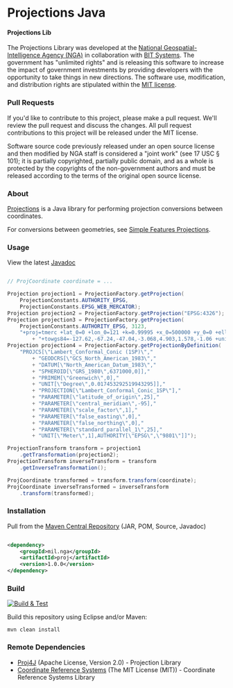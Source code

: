 # Projections Java

#### Projections Lib ####

The Projections Library was developed at the [National Geospatial-Intelligence Agency (NGA)](http://www.nga.mil/) in collaboration with [BIT Systems](https://www.caci.com/bit-systems/). The government has "unlimited rights" and is releasing this software to increase the impact of government investments by providing developers with the opportunity to take things in new directions. The software use, modification, and distribution rights are stipulated within the [MIT license](http://choosealicense.com/licenses/mit/).

### Pull Requests ###
If you'd like to contribute to this project, please make a pull request. We'll review the pull request and discuss the changes. All pull request contributions to this project will be released under the MIT license.

Software source code previously released under an open source license and then modified by NGA staff is considered a "joint work" (see 17 USC § 101); it is partially copyrighted, partially public domain, and as a whole is protected by the copyrights of the non-government authors and must be released according to the terms of the original open source license.

### About ###

[Projections](http://ngageoint.github.io/projections-java/) is a Java library for performing projection conversions between coordinates.

For conversions between geometries, see [Simple Features Projections](https://ngageoint.github.io/simple-features-proj-java/).

### Usage ###

View the latest [Javadoc](http://ngageoint.github.io/projections-java/docs/api/)

```java

// ProjCoordinate coordinate = ...

Projection projection1 = ProjectionFactory.getProjection(
    ProjectionConstants.AUTHORITY_EPSG,
    ProjectionConstants.EPSG_WEB_MERCATOR);
Projection projection2 = ProjectionFactory.getProjection("EPSG:4326");
Projection projection3 = ProjectionFactory.getProjection(
    ProjectionConstants.AUTHORITY_EPSG, 3123,
    "+proj=tmerc +lat_0=0 +lon_0=121 +k=0.99995 +x_0=500000 +y_0=0 +ellps=clrk66 "
        + "+towgs84=-127.62,-67.24,-47.04,-3.068,4.903,1.578,-1.06 +units=m +no_defs");
Projection projection4 = ProjectionFactory.getProjectionByDefinition(
    "PROJCS[\"Lambert_Conformal_Conic (1SP)\","
        + "GEODCRS[\"GCS_North_American_1983\","
        + "DATUM[\"North_American_Datum_1983\","
        + "SPHEROID[\"GRS_1980\",6371000,0]],"
        + "PRIMEM[\"Greenwich\",0],"
        + "UNIT[\"Degree\",0.017453292519943295]],"
        + "PROJECTION[\"Lambert_Conformal_Conic_1SP\"],"
        + "PARAMETER[\"latitude_of_origin\",25],"
        + "PARAMETER[\"central_meridian\",-95],"
        + "PARAMETER[\"scale_factor\",1],"
        + "PARAMETER[\"false_easting\",0],"
        + "PARAMETER[\"false_northing\",0],"
        + "PARAMETER[\"standard_parallel_1\",25],"
        + "UNIT[\"Meter\",1],AUTHORITY[\"EPSG\",\"9801\"]]");

ProjectionTransform transform = projection1
    .getTransformation(projection2);
ProjectionTransform inverseTransform = transform
    .getInverseTransformation();

ProjCoordinate transformed = transform.transform(coordinate);
ProjCoordinate inverseTransformed = inverseTransform
    .transform(transformed);

```

### Installation ###

Pull from the [Maven Central Repository](http://search.maven.org/#artifactdetails|mil.nga|proj|1.0.0|jar) (JAR, POM, Source, Javadoc)

```xml

<dependency>
    <groupId>mil.nga</groupId>
    <artifactId>proj</artifactId>
    <version>1.0.0</version>
</dependency>

```

### Build ###

[![Build & Test](https://github.com/ngageoint/projections-java/workflows/Build%20&%20Test/badge.svg)](https://github.com/ngageoint/projections-java/actions/workflows/build-test.yml)

Build this repository using Eclipse and/or Maven:

    mvn clean install

### Remote Dependencies ###

* [Proj4J](https://github.com/locationtech/proj4j) (Apache License, Version 2.0) - Projection Library
* [Coordinate Reference Systems](https://github.com/ngageoint/coordinate-reference-systems-java) (The MIT License (MIT)) - Coordinate Reference Systems Library
